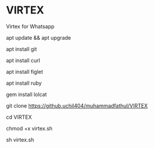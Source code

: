 # VIRTEX
Virtex for Whatsapp

apt update && apt upgrade

apt install git

apt install curl

apt install figlet

apt install ruby

gem install lolcat

git clone https://github.uchil404/muhammadfathul/VIRTEX

cd VIRTEX

chmod +x virtex.sh

sh virtex.sh
